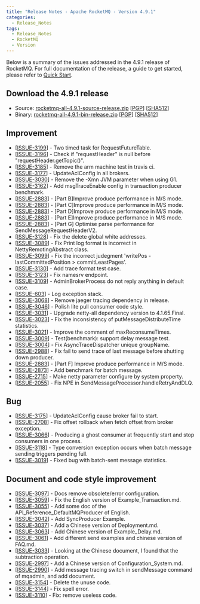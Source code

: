 ```yaml
---
title: "Release Notes - Apache RocketMQ - Version 4.9.1"
categories:
  - Release_Notes
tags:
  - Release_Notes
  - RocketMQ
  - Version
---
```


Below is a summary of the issues addressed in the 4.9.1 release of RocketMQ. For full documentation of the release, a guide to get started, please refer to <a href='/docs/quick-start/'>Quick Start</a>.


<h2> Download the 4.9.1 release</h2>
    
* Source: [rocketmq-all-4.9.1-source-release.zip](https://archive.apache.org/dist/rocketmq/4.9.1/rocketmq-all-4.9.1-source-release.zip) [[PGP](https://www.apache.org/dist/rocketmq/4.9.1/rocketmq-all-4.9.1-source-release.zip.asc)] [[SHA512](https://www.apache.org/dist/rocketmq/4.9.1/rocketmq-all-4.9.1-source-release.zip.sha512)]
* Binary: [rocketmq-all-4.9.1-bin-release.zip](https://archive.apache.org/dist/rocketmq/4.9.1/rocketmq-all-4.9.1-bin-release.zip) [[PGP](https://www.apache.org/dist/rocketmq/4.9.1/rocketmq-all-4.9.1-bin-release.zip.asc)] [[SHA512](https://www.apache.org/dist/rocketmq/4.9.1/rocketmq-all-4.9.1-bin-release.zip.sha512)]

## Improvement
<ul>
<li>[<a href='https://github.com/apache/rocketmq/issues/3199'>ISSUE-3199</a>] -  Two timed task for RequestFutureTable.
</li>
<li>[<a href='https://github.com/apache/rocketmq/issues/3196'>ISSUE-3196</a>] -  Check if "requestHeader" is null before "requestHeader.getTopic()".
</li>
<li>[<a href='https://github.com/apache/rocketmq/issues/3185'>ISSUE-3185</a>] -  Remove the arm machine test in travis ci.
</li>
<li>[<a href='https://github.com/apache/rocketmq/issues/3177'>ISSUE-3177</a>] -  UpdateAclConfig in all brokers.
</li>
<li>[<a href='https://github.com/apache/rocketmq/issues/3030'>ISSUE-3030</a>] -  Remove the -Xmn JVM parameter when using G1.
</li>
<li>[<a href='https://github.com/apache/rocketmq/issues/3162'>ISSUE-3162</a>] -  Add msgTraceEnable config in transaction producer benchmark.
</li>
<li>[<a href='https://github.com/apache/rocketmq/issues/2883'>ISSUE-2883</a>] -  [Part B]Improve produce performance in M/S mode.
</li>
<li>[<a href='https://github.com/apache/rocketmq/issues/2883'>ISSUE-2883</a>] -  [Part C]Improve produce performance in M/S mode.
</li>
<li>[<a href='https://github.com/apache/rocketmq/issues/2883'>ISSUE-2883</a>] -  [Part D]Improve produce performance in M/S mode.
</li>
<li>[<a href='https://github.com/apache/rocketmq/issues/2883'>ISSUE-2883</a>] -  [Part E]Improve produce performance in M/S mode.
</li>
<li>[<a href='https://github.com/apache/rocketmq/issues/2883'>ISSUE-2883</a>] -  [Part G] Optimise parse performance for SendMessageRequestHeaderV2.
</li>
<li>[<a href='https://github.com/apache/rocketmq/issues/3128'>ISSUE-3128</a>] -  Fix the delete global white addresses.
</li>
<li>[<a href='https://github.com/apache/rocketmq/issues/3089'>ISSUE-3089</a>] -  Fix Print log format is incorrect in NettyRemotingAbstract class.
</li>
<li>[<a href='https://github.com/apache/rocketmq/issues/3099'>ISSUE-3099</a>] -  Fix the incorrect judegment  'writePos - lastCommittedPosition > commitLeastPages'.
</li>
<li>[<a href='https://github.com/apache/rocketmq/issues/3130'>ISSUE-3130</a>] -  Add trace format test case.
</li>
<li>[<a href='https://github.com/apache/rocketmq/issues/3123'>ISSUE-3123</a>] -  Fix namesrv endpoint.
</li>
<li>[<a href='https://github.com/apache/rocketmq/issues/3109'>ISSUE-3109</a>] -  AdminBrokerProcess do not reply anything in default case.
</li>
<li>[<a href='https://github.com/apache/rocketmq/issues/603'>ISSUE-603</a>] -  Log exception stack.
</li>
<li>[<a href='https://github.com/apache/rocketmq/issues/3068'>ISSUE-3068</a>] -  Remove jaeger tracing dependency in release.
</li>
<li>[<a href='https://github.com/apache/rocketmq/issues/3046'>ISSUE-3046</a>] -  Polish lite pull consumer code style.
</li>
<li>[<a href='https://github.com/apache/rocketmq/issues/3031'>ISSUE-3031</a>] -  Upgrade netty-all dependency version to 4.1.65.Final.
</li>
<li>[<a href='https://github.com/apache/rocketmq/issues/3023'>ISSUE-3023</a>] -  Fix the inconsistency of putMessageDistributeTime statistics.
</li>
<li>[<a href='https://github.com/apache/rocketmq/issues/3021'>ISSUE-3021</a>] -  Improve the comment of maxReconsumeTimes.
</li>
<li>[<a href='https://github.com/apache/rocketmq/issues/3009'>ISSUE-3009</a>] -  Test(benchmark): support delay message test.
</li>
<li>[<a href='https://github.com/apache/rocketmq/issues/3004'>ISSUE-3004</a>] -  Fix AsyncTraceDispatcher unique groupName.
</li>
<li>[<a href='https://github.com/apache/rocketmq/issues/2988'>ISSUE-2988</a>] -  Fix fail to send trace of last message before shutting down producer.
</li>
<li>[<a href='https://github.com/apache/rocketmq/issues/2883'>ISSUE-2883</a>] -  [Part F] Improve produce performance in M/S mode.
</li>
<li>[<a href='https://github.com/apache/rocketmq/issues/2873'>ISSUE-2873</a>] -  Add benchmark for batch message.
</li>
<li>[<a href='https://github.com/apache/rocketmq/issues/2715'>ISSUE-2715</a>] -  Make netty parameter configure by system property.
</li>
<li>[<a href='https://github.com/apache/rocketmq/issues/2055'>ISSUE-2055</a>] -  Fix NPE in SendMessageProcessor.handleRetryAndDLQ.
</li>
</ul>

## Bug
<ul>
<li>[<a href='https://github.com/apache/rocketmq/issues/3175'>ISSUE-3175</a>] -  UpdateAclConfig cause broker fail to start.
</li>
<li>[<a href='https://github.com/apache/rocketmq/issues/2708'>ISSUE-2708</a>] -  Fix offset rollback when fetch offset from broker exception.
</li>
<li>[<a href='https://github.com/apache/rocketmq/issues/3066'>ISSUE-3066</a>] -  Producing a ghost consumer at frequently start and stop consumers in one process.
</li>
<li>[<a href='https://github.com/apache/rocketmq/issues/3118'>ISSUE-3118</a>] -  Type conversion exception occurs when batch message sending triggers pending full.
</li>
<li>[<a href='https://github.com/apache/rocketmq/issues/3019'>ISSUE-3019</a>] -  Fixed bug with batch-sent message statistics.
</li>
</ul>


## Document and code style improvement
<ul>
<li>[<a href='https://github.com/apache/rocketmq/issues/3097'>ISSUE-3097</a>] -  Docs remove obsolete/error configuration. 
</li>
<li>[<a href='https://github.com/apache/rocketmq/issues/3059'>ISSUE-3059</a>] -  Fix the English version of Example_Transaction.md. 
</li>
<li>[<a href='https://github.com/apache/rocketmq/issues/3055'>ISSUE-3055</a>] -  Add some doc of the API_Reference_DefaultMQProducer of English. 
</li>
<li>[<a href='https://github.com/apache/rocketmq/issues/3042'>ISSUE-3042</a>] -  Add SyncProducer Example.
</li>
<li>[<a href='https://github.com/apache/rocketmq/issues/3037'>ISSUE-3037</a>] -  Add a Chinese version of Deployment.md.
</li>
<li>[<a href='https://github.com/apache/rocketmq/issues/3063'>ISSUE-3063</a>] -  Add Chinese version of Example_Delay.md.
</li>
<li>[<a href='https://github.com/apache/rocketmq/issues/3061'>ISSUE-3061</a>] -  Add different send examples and chinese version of FAQ.md.
</li>
<li>[<a href='https://github.com/apache/rocketmq/issues/3033'>ISSUE-3033</a>] -  Looking at the Chinese document, I found that the subtraction operation.
</li>
<li>[<a href='https://github.com/apache/rocketmq/issues/2997'>ISSUE-2997</a>] -  Add a Chinese version of Configuration_System.md.
</li>
<li>[<a href='https://github.com/apache/rocketmq/issues/2990'>ISSUE-2990</a>] -  Add message tracing switch in sendMessage command of mqadmin, and add document.
</li>
<li>[<a href='https://github.com/apache/rocketmq/issues/3154'>ISSUE-3154</a>] -  Delete the unuse code.
</li>
<li>[<a href='https://github.com/apache/rocketmq/issues/3144'>ISSUE-3144</a>] -  Fix spell error.
</li>
<li>[<a href='https://github.com/apache/rocketmq/issues/3109'>ISSUE-3110</a>] -  Fix: remove useless code.
</li>
</ul>          
